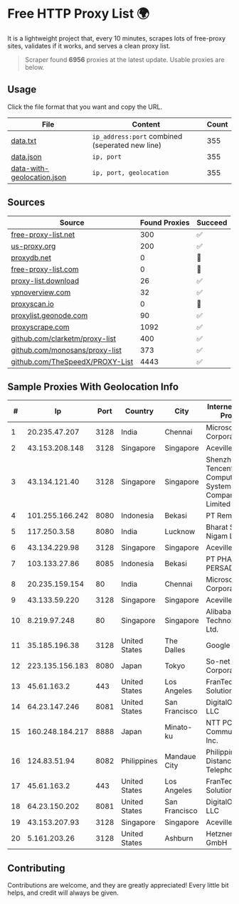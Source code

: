 
# Free HTTP Proxy List 🌍

It is a lightweight project that, every 10 minutes, scrapes lots of free-proxy sites, validates if it works, and serves a clean proxy list.


> Scraper found **6956** proxies at the latest update. Usable proxies are below.

## Usage

Click the file format that you want and copy the URL.


|File|Content|Count|
|----|-------|-----|
|[data.txt](https://raw.githubusercontent.com/themiralay/Proxy-List-World/master/data.txt)|`ip_address:port` combined (seperated new line)|355|
|[data.json](https://raw.githubusercontent.com/themiralay/Proxy-List-World/master/data.json)|`ip, port`|355|
|[data-with-geolocation.json](https://raw.githubusercontent.com/themiralay/Proxy-List-World/master/data-with-geolocation.json)|`ip, port, geolocation`|355|

## Sources

|Source|Found Proxies|Succeed|
|------|-------------|-------|
|[free-proxy-list.net](https://free-proxy-list.net)|300|✅|
|[us-proxy.org](https://www.us-proxy.org)|200|✅|
|[proxydb.net](http://proxydb.net)|0|🚫|
|[free-proxy-list.com](https://free-proxy-list.com/?page=&port=&type%5B%5D=http&type%5B%5D=https&up_time=0&search=Search)|0|🚫|
|[proxy-list.download](https://www.proxy-list.download/HTTP)|26|✅|
|[vpnoverview.com](https://vpnoverview.com/privacy/anonymous-browsing/free-proxy-servers)|32|✅|
|[proxyscan.io](https://www.proxyscan.io)|0|🚫|
|[proxylist.geonode.com](https://proxylist.geonode.com/api/proxy-list?limit=300&page=1&sort_by=lastChecked&sort_type=desc&protocols=http,https)|90|✅|
|[proxyscrape.com](https://api.proxyscrape.com/v2/?request=displayproxies&protocol=http&timeout=10000&country=all&ssl=all&anonymity=all)|1092|✅|
|[github.com/clarketm/proxy-list](https://raw.githubusercontent.com/clarketm/proxy-list/master/proxy-list-raw.txt)|400|✅|
|[github.com/monosans/proxy-list](https://raw.githubusercontent.com/monosans/proxy-list/main/proxies/http.txt)|373|✅|
|[github.com/TheSpeedX/PROXY-List](https://raw.githubusercontent.com/TheSpeedX/PROXY-List/master/http.txt)|4443|✅|


## Sample Proxies With Geolocation Info

|#|Ip|Port|Country|City|Internet Service Provider|
|-|--|----|-------|----|-------------------------|
|1|20.235.47.207|3128|India|Chennai|Microsoft Corporation|
|2|43.153.208.148|3128|Singapore|Singapore|Aceville Pte.ltd|
|3|43.134.121.40|3128|Singapore|Singapore|Shenzhen Tencent Computer Systems Company Limited|
|4|101.255.166.242|8080|Indonesia|Bekasi|PT Remala Abadi|
|5|117.250.3.58|8080|India|Lucknow|Bharat Sanchar Nigam Ltd|
|6|43.134.229.98|3128|Singapore|Singapore|Aceville Pte.ltd|
|7|103.133.27.86|8085|Indonesia|Bekasi|PT PHATRIA INTI PERSADA|
|8|20.235.159.154|80|India|Chennai|Microsoft Corporation|
|9|43.133.59.220|3128|Singapore|Singapore|Aceville Pte.ltd|
|10|8.219.97.248|80|Singapore|Singapore|Alibaba (US) Technology Co., Ltd.|
|11|35.185.196.38|3128|United States|The Dalles|Google LLC|
|12|223.135.156.183|8080|Japan|Tokyo|So-net Corporation|
|13|45.61.163.2|443|United States|Los Angeles|FranTech Solutions|
|14|64.23.147.246|8081|United States|San Francisco|DigitalOcean, LLC|
|15|160.248.184.217|8888|Japan|Minato-ku|NTT PC Communications, Inc.|
|16|124.83.51.94|8082|Philippines|Mandaue City|Philippine Long Distance Telephone Co.|
|17|45.61.163.2|443|United States|Los Angeles|FranTech Solutions|
|18|64.23.150.202|8081|United States|San Francisco|DigitalOcean, LLC|
|19|43.153.207.93|3128|Singapore|Singapore|Aceville Pte.ltd|
|20|5.161.203.26|3128|United States|Ashburn|Hetzner Online GmbH|



## Contributing

Contributions are welcome, and they are greatly appreciated! Every
little bit helps, and credit will always be given.

